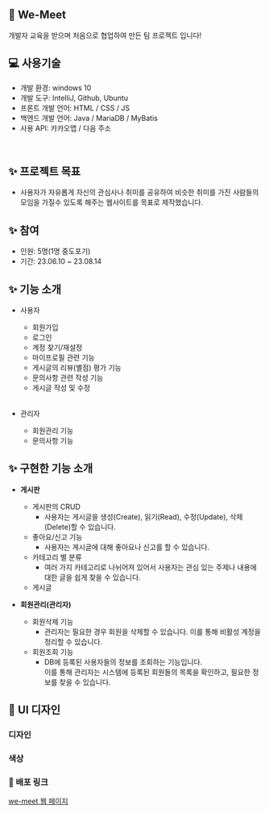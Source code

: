 
## 👋 We-Meet
개발자 교육을 받으며 처음으로 협업하여 만든 팀 프로젝트 입니다!
<br>

## ‍💻 사용기술
 - 개발 환경: windows 10
 - 개발 도구: IntelliJ, Github, Ubuntu
 - 프론트 개발 언어: HTML / CSS / JS
 - 백엔드 개발 언어: Java / MariaDB / MyBatis
 - 사용 API: 카카오맵 / 다음 주소
<br>

## ✨ 프로젝트 목표
- 사용자가 자유롭게 자신의 관심사나 취미를 공유하여 비슷한 취미를 가진 사람들의 모임을 가질수 있도록 해주는 웹사이트를 목표로 제작했습니다.

## ✨ 참여
- 인원: 5명(1명 중도포기)
- 기간: 23.06.10 ~ 23.08.14

  
## ✨ 기능 소개

- 사용자
  - 회원가입
  - 로그인
  - 계정 찾기/재설정
  - 마이프로필 관련 기능
  - 게시글의 리뷰(별점) 평가 기능
  - 문의사항 관련 작성 기능
  - 게시글 작성 및 수정

  <br>

- 관리자
  - 회원관리 기능
  - 문의사항 기능


## ✨ 구현한 기능 소개

- <b>게시판</b>
  - 게시판의 CRUD
    - 사용자는 게시글을 생성(Create), 읽기(Read), 수정(Update), 삭제(Delete)할 수 있습니다.
  - 좋아요/신고 기능
    - 사용자는 게시글에 대해 좋아요나 신고를 할 수 있습니다.
  - 카테고리 별 분류
    - 여러 가지 카테고리로 나뉘어져 있어서 사용자는 관심 있는 주제나 내용에 대한 글을 쉽게 찾을 수 있습니다.
  - 게시글 
  

- <b>회원관리(관리자)</b>
  - 회원삭제 기능
    - 관리자는 필요한 경우 회원을 삭제할 수 있습니다. 이를 통해 비활성 계정을 정리할 수 있습니다.
  - 회원조회 기능
    - DB에 등록된 사용자들의 정보를 조회하는 기능입니다. <br>이를 통해 관리자는 시스템에 등록된 회원들의 목록을 확인하고, 필요한 정보를 찾을 수 있습니다.


## 💄 UI 디자인

### 디자인

### 색상


### 🔗 배포 링크
<a href="https://wemeet.minbumkim.com/">we-meet 웹 페이지</a>
